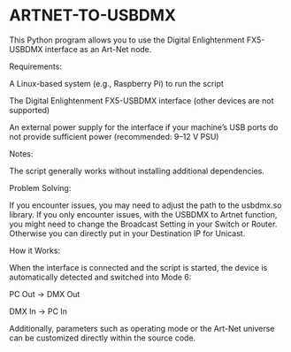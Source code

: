 # ARTNET-TO-USBDMX
This Python program allows you to use the Digital Enlightenment FX5-USBDMX interface as an Art-Net node.

Requirements:

A Linux-based system (e.g., Raspberry Pi) to run the script

The Digital Enlightenment FX5-USBDMX interface (other devices are not supported)

An external power supply for the interface if your machine’s USB ports do not provide sufficient power
(recommended: 9–12 V PSU)

Notes:

The script generally works without installing additional dependencies.

Problem Solving:

If you encounter issues, you may need to adjust the path to the usbdmx.so library.
If you only encounter issues, with the USBDMX to Artnet function, you might need to change the Broadcast Setting in your Switch or Router. Otherwise you can directly put in your Destination IP for Unicast.

How it Works:

When the interface is connected and the script is started, the device is automatically detected and switched into Mode 6:

PC Out → DMX Out

DMX In → PC In

Additionally, parameters such as operating mode or the Art-Net universe can be customized directly within the source code.
